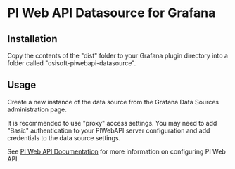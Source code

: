 # PI Web API Datasource for Grafana

## Installation

Copy the contents of the "dist" folder to your Grafana plugin directory into a folder called "osisoft-piwebapi-datasource".

## Usage

Create a new instance of the data source from the Grafana Data Sources administration page.

It is recommended to use "proxy" access settings. You may need to add "Basic" authentication to your PIWebAPI server configuration and add credentials to the data source settings.

See [PI Web API Documentation](https://livelibrary.osisoft.com/LiveLibrary/content/en/web-api-v6/) for more information on configuring PI Web API.